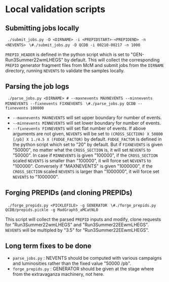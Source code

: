 # Local validation scripts

## Submitting jobs locally

``
./submit_jobs.py -D <DIRNAME> -i <PREPIDSTART>-<PREPIDEND> -n <NEVENTS>``
``
\#./submit_jobs.py -D QCDB -i 00210-00217 -n 1000``

`PREPID_HEADER` is defined in the python script which is set to "GEN-Run3Summer22wmLHEGS" by default.
This will collect the corresponding `PREPID` generator fragment files from McM and submit jobs from the `DIRNAME` directory, running `NEVENTS` to validate the samples locally.

## Parsing the job logs

``
./parse_jobs.py <DIRNAME> # --maxnevents MAXNEVENTS --minnevents MINNEVENTS --fixnevents FIXNEVENTS``
``
\#./parse_jobs.py QCDB --fixnevents 100000``

- `--maxnevents MAXNEVENTS` will set upper boundary for number of events.
- `--minnevents MINNEVENTS` will set lower boundary for number of events.
- `--fixnevents FIXNEVENTS` will set flat number of events.
If above arguments are not given, `NEVENTS` will be set to `(CROSS_SECTION) X 50000 [/pb] X 1./4.5 X (FUDGE_FACTOR)` by default. `FUDGE_FACTOR` is defined in the python script which set to "20" by default. But if `FIXNEVENTS` is given "50000", no matter what the `CROSS_SECTION` is, it will set `NEVENTS` to "50000". In case if `MINNEVENTS` is given "100000", if the `CROSS_SECTION` scaled `NEVENTS` is smaller than "100000", it will force set `NEVENTS` to "100000". Conversely if "MAXNEVENTS" is given "1000000", if the `CROSS_SECTION` scaled `NEVENTS` is larger than "1000000", it will force set `NEVENTS` to "1000000".

## Forging PREPIDs (and cloning PREPIDs)

``
./forge_prepids.py <PICKLEFILE> -g GENERATOR``
``
\#./forge_prepids.py QCDB/prepids.pickle -g MadGraph5_aMCatNLO``

This script will collect the parsed `PREPID` inputs and modify, clone requests for "Run3Summer22wmLHEGS" and "Run3Summer22EEwmLHEGS". `NEVENTS` will be multipled by "3.5" for "Run3Summer22EEwmLHEGS".

## Long term fixes to be done

- `parse_jobs.py` : NEVENTS should be computed with various campaigns and luminosities rather than the fixed value "50000 /pb".
- `forge_prepids.py` : GENERATOR should be given at the stage where from the extravaganza machinery, not here.
